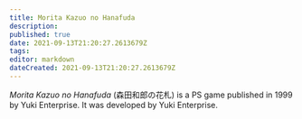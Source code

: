 ```yaml
---
title: Morita Kazuo no Hanafuda
description: 
published: true
date: 2021-09-13T21:20:27.2613679Z 
tags: 
editor: markdown
dateCreated: 2021-09-13T21:20:27.2613679Z
---
```

_Morita Kazuo no Hanafuda_ (<span lang='ja'>森田和郎の花札</span>) is a PS game published in 1999 by Yuki Enterprise.
It was developed by Yuki Enterprise.
